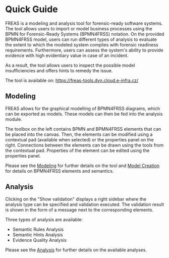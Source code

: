 # Quick Guide

FREAS is a modeling and analysis tool for forensic-ready software systems. The tool allows users to import or model business processes using the BPMN for Forensic-Ready Systems (BPMN4FRSS) notation. On the provided BPMN4FRSS model, users can run different types of analysis to evaluate the extent to which the modeled system complies with forensic readiness requirements. Furthermore, users can assess the system's ability to provide evidence with high evidentiary value in case of an incident. 

As a result, the tool allows users to inspect the possible model insufficiencies and offers hints to remedy the issue.

The tool is available on: https://freas-tools.dyn.cloud.e-infra.cz/

## Modeling

FREAS allows for the graphical modelling of BPMN4FRSS diagrams, which can be exported as models. These models can then be fed into the analysis module.

The toolbox on the left contains BPMN and BPMN4FRSS elements that can be placed into the canvas. Then, the elements can be modified using a contextual pad (available when selected) or the properties panel on the right. Connections between the elements can be drawn using the tools from the contextual pad. Properties of the element can be edited using the properties panel.

Please see the [Modeling](modelling.md) for further details on the tool and [Model Creation](BPMN4FRSS/model_creation.md) for details on BPMN4FRSS elements and semantics.

## Analysis

Clicking on the "Show validation" displays a right sidebar where the analysis type can be specified and validation executed. The validation result is shown in the form of a message next to the corresponding elements.

Three types of analysis are available:

* Semantic Rules Analysis
* Semantic Hints Analysis
* Evidence Quality Analysis

Please see the [Analysis](analysis.md) for further details on the available analyses.